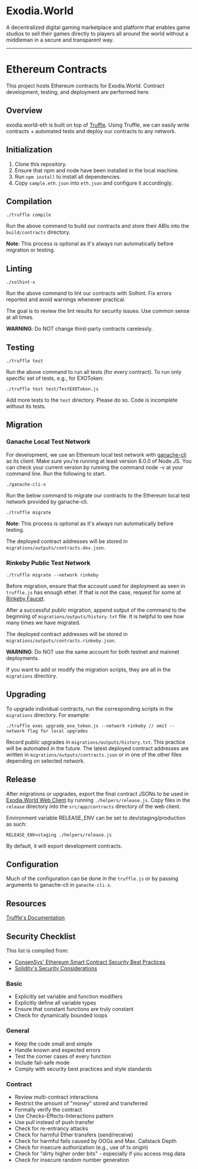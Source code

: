 # Exodia.World

A decentralized digital gaming marketplace and platform that enables game studios to sell their games directly to players all around the world without a middleman in a secure and transparent way.

---

# Ethereum Contracts

This project hosts Ethereum contracts for Exodia.World. Contract development, testing, and deployment are performed here.


## Overview

exodia.world-eth is built on top of [Truffle](http://truffleframework.com/). Using Truffle, we can easily write contracts + automated tests and deploy our contracts to any network.


## Initialization

1. Clone this repository.
2. Ensure that npm and node have been installed in the local machine.
3. Run `npm install` to install all dependencies.
4. Copy `sample.eth.json` into `eth.json` and configure it accordingly.


## Compilation

    ./truffle compile

Run the above command to build our contracts and store their ABIs into the `build/contracts` directory.

**Note**: This process is optional as it's always run automatically before migration or testing.


## Linting

    ./solhint-x

Run the above command to lint our contracts with Solhint. Fix errors reported and avoid warnings whenever practical.

The goal is to review the lint results for security issues. Use common sense at all times.

**WARNING**: Do NOT change third-party contracts carelessly.


## Testing

    ./truffle test

Run the above command to run all tests (for every contract). To run only specific set of tests, e.g., for EXOToken:

    ./truffle test test/TestEXOToken.js

Add more tests to the `test` directory. Please do so. Code is incomplete without its tests.


## Migration

### Ganache Local Test Network

For development, we use an Ethereum local test network with [ganache-cli](https://github.com/trufflesuite/ganache-cli) as its client. Make sure you're running at least version 8.0.0 of Node JS.  You can check your current version by running the command node -v at your command line. Run the following to start.

    ./ganache-cli-x

Run the below command to migrate our contracts to the Ethereum local test network provided by ganache-cli.

    ./truffle migrate

**Note**: This process is optional as it's always run automatically before testing.

The deployed contract addresses will be stored in `migrations/outputs/contracts.dev.json`.

### Rinkeby Public Test Network

    ./truffle migrate --network rinkeby

Before migration, ensure that the account used for deployment as seen in `truffle.js` has enough ether. If that is not the case, request for some at [Rinkeby Faucet](https://faucet.rinkeby.io/).

After a successful *public* migration, append output of the command to the beginning of `migrations/outputs/history.txt` file. It is helpful to see how many times we have migrated.

The deployed contract addresses will be stored in `migrations/outputs/contracts.rinkeby.json`.

**WARNING**: Do NOT use the same account for both testnet and mainnet deployments.

If you want to add or modify the migration scripts, they are all in the `migrations` directory.


## Upgrading

To upgrade individual contracts, run the corresponding scripts in the `migrations` directory. For example:

    ./truffle exec upgrade_exo_token.js --network rinkeby // omit --network flag for local upgrades

Record *public* upgrades in `migrations/outputs/history.txt`. This practice will be automated in the future. The latest deployed contract addresses are written in `migrations/outputs/contracts.json` or in one of the other files depending on selected network.


## Release

After migrations or upgrades, export the final contract JSONs to be used in [Exodia.World Web Client](https://github.com/Exodia-World/exodia.world-web-client) by running `./helpers/release.js`. Copy files in the `release` directory into the `src/app/contracts` directory of the web client.

Environment variable RELEASE_ENV can be set to dev/staging/production as such:

    RELEASE_ENV=staging ./helpers/release.js

By default, it will export development contracts.


## Configuration

Much of the configuration can be done in the `truffle.js` or by passing arguments to ganache-cli in `ganache-cli-x`.


## Resources

[Truffle's Documentation](http://truffleframework.com/docs/)


## Security Checklist

This list is compiled from:

- [ConsenSys' Ethereum Smart Contract Security Best Practices](https://consensys.github.io/smart-contract-best-practices/)
- [Solidity's Security Considerations](http://solidity.readthedocs.io/en/v0.4.18/security-considerations.html)

### Basic

- Explicitly set variable and function modifiers
- Explicitly define all variable types
- Ensure that constant functions are truly constant
- Check for dynamically bounded loops

### General

- Keep the code small and simple
- Handle known and expected errors
- Test the corner cases of every function
- Include fail-safe mode
- Comply with security best practices and style standards

### Contract

- Review multi-contract interactions
- Restrict the amount of "money" stored and transferred
- Formally verify the contract
- Use Checks-Effects-Interactions pattern
- Use pull instead of push transfer
- Check for re-entrancy attacks
- Check for harmful Ether transfers (send/receive)
- Check for harmful fails caused by OOGs and Max. Callstack Depth
- Check for insecure authorization (e.g., use of tx.origin)
- Check for "dirty higher order bits" - especially if you access msg.data
- Check for insecure random number generation
